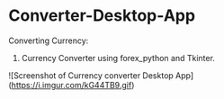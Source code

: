 # Converter-Desktop-App
Converting Currency:

1. Currency Converter using forex_python and Tkinter.


![Screenshot of Currency converter Desktop App] (https://i.imgur.com/kG44TB9.gif)
